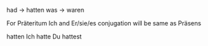 had -> hatten
was -> waren

For Präteritum Ich and Er/sie/es conjugation will be same as Präsens

hatten 
Ich hatte
Du hattest

